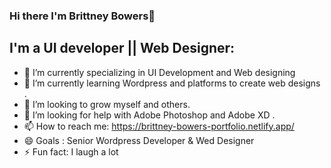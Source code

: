 ### Hi there I'm Brittney Bowers👋
## I'm a UI developer || Web Designer:
 
- 🔭 I’m currently specializing in UI Development and Web designing
- 🌱 I’m currently learning Wordpress and platforms to create web designs .
- 👯 I’m looking to grow myself and others.
- 🤔 I’m looking for help with Adobe Photoshop and Adobe XD .
- 📫 How to reach me: https://brittney-bowers-portfolio.netlify.app/
- 😄 Goals : Senior Wordpress Developer & Wed Designer 
- ⚡ Fun fact: I laugh a lot
<!--
**bee-byte/bee-byte** is a ✨ _special_ ✨ repository because its `README.md` (this file) appears on your GitHub profile.
